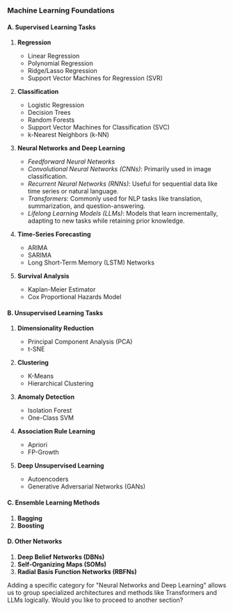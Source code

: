 ### Machine Learning Foundations

#### A. Supervised Learning Tasks

1. **Regression**
   - Linear Regression
   - Polynomial Regression
   - Ridge/Lasso Regression
   - Support Vector Machines for Regression (SVR)

2. **Classification**
   - Logistic Regression
   - Decision Trees
   - Random Forests
   - Support Vector Machines for Classification (SVC)
   - k-Nearest Neighbors (k-NN)

3. **Neural Networks and Deep Learning**
    - *Feedforward Neural Networks*
    - *Convolutional Neural Networks (CNNs)*: Primarily used in image classification.
    - *Recurrent Neural Networks (RNNs)*: Useful for sequential data like time series or natural language.
    - *Transformers*: Commonly used for NLP tasks like translation, summarization, and question-answering.
    - *Lifelong Learning Models (LLMs)*: Models that learn incrementally, adapting to new tasks while retaining prior knowledge.

4. **Time-Series Forecasting**
   - ARIMA
   - SARIMA
   - Long Short-Term Memory (LSTM) Networks

5. **Survival Analysis**
   - Kaplan-Meier Estimator
   - Cox Proportional Hazards Model

#### B. Unsupervised Learning Tasks

1. **Dimensionality Reduction**
   - Principal Component Analysis (PCA)
   - t-SNE

2. **Clustering**
   - K-Means
   - Hierarchical Clustering

3. **Anomaly Detection**
   - Isolation Forest
   - One-Class SVM

4. **Association Rule Learning**
   - Apriori
   - FP-Growth

5. **Deep Unsupervised Learning**
   - Autoencoders
   - Generative Adversarial Networks (GANs)

#### C. Ensemble Learning Methods

1. **Bagging**
2. **Boosting**

#### D. Other Networks

1. **Deep Belief Networks (DBNs)**
2. **Self-Organizing Maps (SOMs)**
3. **Radial Basis Function Networks (RBFNs)**

Adding a specific category for "Neural Networks and Deep Learning" allows us to group specialized architectures and methods like Transformers and LLMs logically. Would you like to proceed to another section?